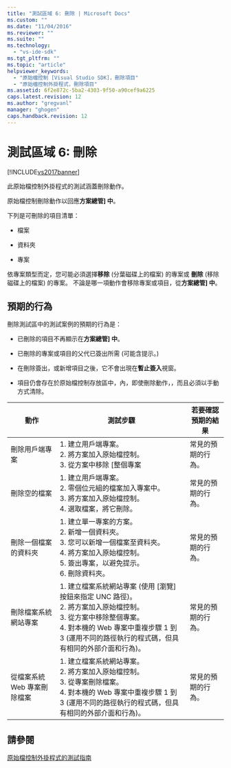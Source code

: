```yaml
---
title: "測試區域 6: 刪除 | Microsoft Docs"
ms.custom: ""
ms.date: "11/04/2016"
ms.reviewer: ""
ms.suite: ""
ms.technology: 
  - "vs-ide-sdk"
ms.tgt_pltfrm: ""
ms.topic: "article"
helpviewer_keywords: 
  - "原始檔控制 [Visual Studio SDK]，刪除項目"
  - "原始檔控制外掛程式，刪除項目"
ms.assetid: 6f2e872c-5ba2-4303-9f50-a90cef9a6225
caps.latest.revision: 12
ms.author: "gregvanl"
manager: "ghogen"
caps.handback.revision: 12
---
```

# 測試區域 6: 刪除
[!INCLUDE[vs2017banner](../../code-quality/includes/vs2017banner.md)]

此原始檔控制外掛程式的測試涵蓋刪除動作。  
  
 原始檔控制刪除動作以回應**方案總管\] 中**。  
  
 下列是可刪除的項目清單：  
  
-   檔案  
  
-   資料夾  
  
-   專案  
  
 依專案類型而定，您可能必須選擇**移除** \(分葉磁碟上的檔案\) 的專案或 **刪除** \(移除磁碟上的檔案\) 的專案。  不論是哪一項動作會移除專案或項目，從**方案總管\] 中**。  
  
## 預期的行為  
 刪除測試區中的測試案例的預期的行為是：  
  
-   已刪除的項目不再顯示在**方案總管\] 中**。  
  
-   已刪除的專案或項目的父代已簽出所需 \(可能含提示。\)  
  
-   在刪除簽出，或新增項目之後，它不會出現在**暫止簽入**視窗。  
  
-   項目仍會存在於原始檔控制存放區中，內，即使刪除動作，，而且必須以手動方式清除。  
  
|動作|測試步驟|若要確認預期的結果|  
|--------|----------|---------------|  
|刪除用戶端專案|1.  建立用戶端專案。<br />2.  將方案加入原始檔控制。<br />3.  從方案中移除 \[整個專案|常見的預期的行為。|  
|刪除空的檔案|1.  建立用戶端專案。<br />2.  零個位元組的檔案加入專案中。<br />3.  將方案加入原始檔控制。<br />4.  選取檔案，將它刪除。|常見的預期的行為。|  
|刪除一個檔案的資料夾|1.  建立單一專案的方案。<br />2.  新增一個資料夾。<br />3.  您可以新增一個檔案至資料夾。<br />4.  將方案加入原始檔控制。<br />5.  簽出專案，以避免提示。<br />6.  刪除資料夾。|常見的預期的行為。|  
|刪除檔案系統網站專案|1.  建立檔案系統網站專案 \(使用 \[瀏覽\] 按鈕來指定 UNC 路徑\)。<br />2.  將方案加入原始檔控制。<br />3.  從方案中移除整個專案。<br />4.  對本機的 Web 專案中重複步驟 1 到 3 \(運用不同的路徑執行的程式碼，但具有相同的外部介面和行為\)。|常見的預期的行為。|  
|從檔案系統 Web 專案刪除檔案|1.  建立檔案系統網站專案。<br />2.  將方案加入原始檔控制。<br />3.  從專案刪除檔案。<br />4.  對本機的 Web 專案中重複步驟 1 到 3 \(運用不同的路徑執行的程式碼，但具有相同的外部介面和行為\)。|常見的預期的行為。|  
  
## 請參閱  
 [原始檔控制外掛程式的測試指南](../../extensibility/internals/test-guide-for-source-control-plug-ins.md)